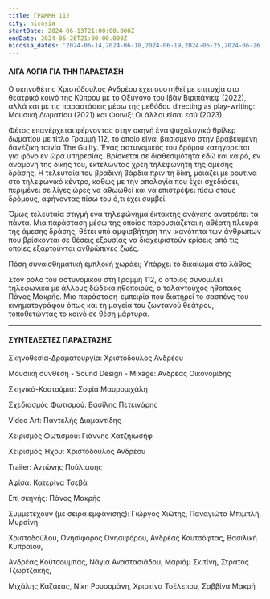 ```yaml
---
title: ΓΡΑΜΜΗ 112
city: nicosia
startDate: 2024-06-13T21:00:00.000Z
endDate: 2024-06-26T21:00:00.000Z
nicosia_dates: '2024-06-14,2024-06-18,2024-06-19,2024-06-25,2024-06-26,2024-06-27'
---
```


#### ΛΙΓΑ ΛΟΓΙΑ ΓΙΑ ΤΗΝ ΠΑΡΑΣΤΑΣΗ

Ο σκηνοθέτης Χριστόδουλος Ανδρέου έχει συστηθεί με επιτυχία στο θεατρικό κοινό της Κύπρου με το Οξυγόνο του Ιβάν Βιριπάγιεφ (2022), αλλά και με τις παραστάσεις μέσω της μεθόδου directing as play-writing: Μουσική Δωματίου (2021) και Φοινιξ: Οι άλλοι είσαι εσύ (2023).

Φέτος επανέρχεται φέρνοντας στην σκηνή ένα ψυχολογικό θρίλερ δωματίου με τίτλο Γραμμή 112, το οποίο είναι βασισμένο στην βραβευμένη δανέζικη ταινία The Guilty. Ένας αστυνομικός του δρόμου κατηγορείται για φόνο εν ώρα υπηρεσίας. Βρίσκεται σε διαθεσιμότητα εδώ και καιρό, εν αναμονή της δίκης του, εκτελώντας χρέη τηλεφωνητή της άμεσης δράσης. Η τελευταία του βραδινή βάρδια πριν τη δίκη, μοιάζει με ρουτίνα στο τηλεφωνικό κέντρο, καθώς με την απολογία που έχει σχεδιάσει, περιμένει σε λίγες ώρες να αθωωθεί και να επιστρέψει πίσω στους δρόμους, αφήνοντας πίσω του ό,τι έχει συμβεί.

Όμως τελευταία στιγμή ένα τηλεφώνημα έκτακτης ανάγκης ανατρέπει τα πάντα. Μια παράσταση μέσω της οποίας παρουσιάζεται η αθέατη πλευρά της άμεσης δράσης, θέτει υπό αμφισβήτηση την ικανότητα των άνθρωπων που βρίσκονται σε θέσεις εξουσίας να διαχειριστούν κρίσεις από τις οποίες εξαρτούνται ανθρώπινες ζωές.

Πόση συναισθηματική εμπλοκή χωράει; Υπάρχει το δικαίωμα στο λάθος;

Στον ρόλο του αστυνομικού στη Γραμμή 112, ο οποίος συνομιλεί τηλεφωνικά με άλλους δώδεκα ηθοποιούς, ο ταλαντούχος ηθοποιός Πάνος Μακρής. Μια παράσταση-εμπειρία που διατηρεί το σασπένς του κινηματογράφου όπως και τη μαγεία του ζωντανού θεάτρου, τοποθετώντας το κοινό σε θέση μάρτυρα.

***

#### ΣΥΝΤΕΛΕΣΤΕΣ ΠΑΡΑΣΤΑΣΗΣ

Σκηνοθεσία-Δραματουργία: Χριστόδουλος Ανδρέου

Μουσική σύνθεση - Sound Design - Mixage: Ανδρέας Οικονομίδης

Σκηνικά-Κοστούμια: Σοφία Μαυρομιχάλη

Σχεδιασμός Φωτισμού: Βασίλης Πετεινάρης

Video Art: Παντελής Διαμαντίδης

Χειρισμός Φωτισμού: Γιάννης Χατζηιωσήφ

Χειρισμός Ήχου: Χριστόδουλος Ανδρέου

Trailer: Αντώνης Πούλιασης

Αφίσα: Κατερίνα Τσεβά

Επί σκηνής: Πάνος Μακρής

Συμμετέχουν (με σειρά εμφάνισης): Γιώργος Χιώτης, Παναγιώτα Μπιμπλή, Μυρσίνη

Χριστοδούλου, Ονησίφορος Ονησιφόρου, Ανδρέας Κουτσόφτας, Βασιλική Κυπραίου,

Ανδρέας Κούτσουμπας, Νάγια Αναστασιάδου, Μαριάμ Σκιτίνη, Στράτος Τζωρτζάκης,

Μιχάλης Καζάκας, Νίκη Ρουσομάνη, Χριστίνα Τσέλεπου, Σαββίνα Μακρή
